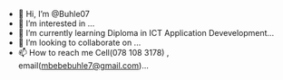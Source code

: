 - 👋 Hi, I’m @Buhle07
- 👀 I’m interested in ...
- 🌱 I’m currently learning Diploma in ICT Application Devevelopment...
- 💞️ I’m looking to collaborate on ...
- 📫 How to reach me  Cell(078 108 3178) , email(mbebebuhle7@gmail.com)...

<!---
Buhle07/Buhle07 is a ✨ special ✨ repository because its `README.md` (this file) appears on your GitHub profile.
You can click the Preview link to take a look at your changes.
--->
